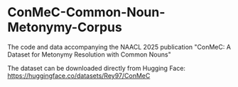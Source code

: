 # ConMeC-Common-Noun-Metonymy-Corpus
The code and data accompanying the NAACL 2025 publication "ConMeC: A Dataset for Metonymy Resolution with Common Nouns"

The dataset can be downloaded directly from Hugging Face: https://huggingface.co/datasets/Rey97/ConMeC
